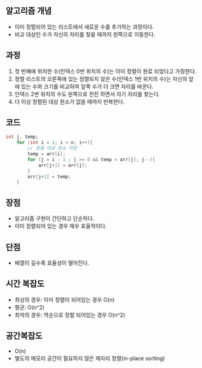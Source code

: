 ## 알고리즘 개념

- 이미 정렬되어 있는 리스트에서 새로운 수를 추가하는 과정이다.
- 비교 대상인 수가 자신의 자리를 찾을 때까지 왼쪽으로 이동한다.

## 과정

1. 첫 번째에 위치한 수(인덱스 0번 위치의 수)는 이미 정렬이 완료 되었다고 가정한다.
2. 정렬 리스트의 오른쪽에 있는 정렬되지 않은 수(인덱스 1번 위치의 수)는 자신의 앞에 있는 수와 크기를 비교하여 앞쪽 수가 더 크면 자리를 바꾼다.
3. 인덱스 2번 위치의 수도 왼쪽으로 전진 하면서 자기 자리를 찾는다. 
4. 더 이상 정렬된 대상 원소가 없을 때까지 반복한다.

## 코드

```cpp
int j, temp;
    for (int i = 1; i < n; i++){
        // 정렬 대상 원소 저장
        temp = arr[i]; 
        for (j = i - 1 ; j >= 0 && temp < arr[j]; j--){
            arr[j+1] = arr[j];
        }
        arr[j+1] = temp;
    }
```

## 장점

- 알고리즘 구현이 간단하고 단순하다.
- 이미 정렬되어 있는 경우 매우 효율적이다.

## 단점

- 배열이 길수록 효율성이 떨어진다.

## 시간 복잡도

- 최상의 경우: 이미 정렬이 되어있는 경우 O(n)
- 평균: O(n^2)
- 최악의 경우: 역순으로 정렬 되어있는 경우  O(n^2)

## 공간복잡도

- O(n)
- 별도의 메모리 공간이 필요하지 않은 제자리 정렬(in-place sorting)